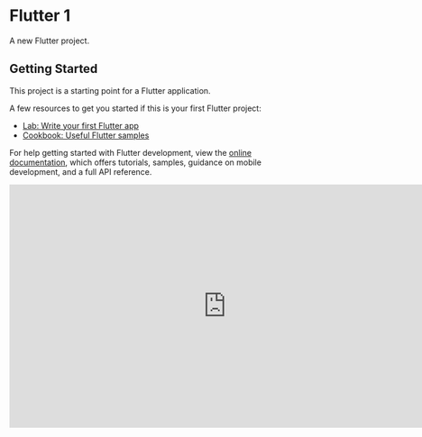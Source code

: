 # Flutter 1

A new Flutter project.

## Getting Started

This project is a starting point for a Flutter application.

A few resources to get you started if this is your first Flutter project:

- [Lab: Write your first Flutter app](https://docs.flutter.dev/get-started/codelab)
- [Cookbook: Useful Flutter samples](https://docs.flutter.dev/cookbook)

For help getting started with Flutter development, view the
[online documentation](https://docs.flutter.dev/), which offers tutorials,
samples, guidance on mobile development, and a full API reference.

<div>
  <iframe width="768" height="432" src="https://miro.com/app/live-embed/uXjVMuZszos=/?moveToViewport=-469,-1190,2188,2214&embedId=100555484639" frameborder="0" scrolling="no" allow="fullscreen; clipboard-read; clipboard-write" allowfullscreen></iframe>
</div>


